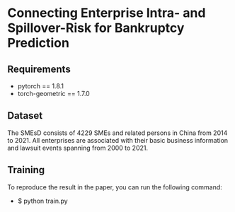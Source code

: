 # Connecting Enterprise Intra- and Spillover-Risk for Bankruptcy Prediction
## Requirements

+ pytorch == 1.8.1
+ torch-geometric == 1.7.0

## Dataset

The SMEsD consists of 4229 SMEs and related persons in China from 2014 to 2021. 
All enterprises are associated with their basic business information and lawsuit events spanning from 2000 to 2021.

## Training
To reproduce the result in the paper, you can run the following command:

+ $ python train.py
